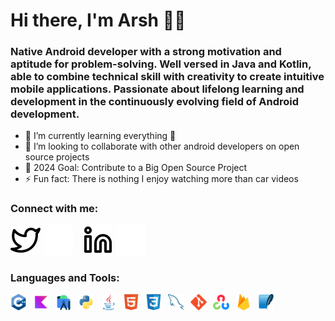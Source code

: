 # Hi there, I'm Arsh 🙌🏻

### Native Android developer with a strong motivation and aptitude for problem-solving. Well versed in Java and Kotlin, able to combine technical skill with creativity to create intuitive mobile applications. Passionate about lifelong learning and development in the continuously evolving field of Android development.

- 🌱 I’m currently learning everything 🤣
- 👯 I’m looking to collaborate with other android developers on open source projects
- 🥅 2024 Goal: Contribute to a Big Open Source Project
- ⚡ Fun fact: There is nothing I enjoy watching more than car videos
### Connect with me:
[![website](./img/twitter-light.svg)](https://twitter.com/ArshKum91156988#gh-light-mode-only)
[![website](./img/twitter-dark.svg)](https://twitter.com/ArshKum91156988#gh-dark-mode-only)
&nbsp;&nbsp;
[![website](./img/linkedin-light.svg)](https://linkedin.com/in/arsh-kumar-a12a95224#gh-light-mode-only)
[![website](./img/linkedin-dark.svg)](https://linkedin.com/in/arsh-kumar-a12a95224#gh-dark-mode-only)
&nbsp;&nbsp;
### Languages and Tools:

<img align="left" alt="C++" width="26px" src="https://github.com/devicons/devicon/blob/master/icons/cplusplus/cplusplus-original.svg" style="padding-right:10px;"/>

<img align="left" alt="Kotlin" width="26px" src="https://github.com/devicons/devicon/blob/master/icons/kotlin/kotlin-original.svg" style="padding-right:10px;"/>

<img align="left" alt="Android Studio" width="26px" src="https://github.com/devicons/devicon/blob/master/icons/androidstudio/androidstudio-original.svg" style="padding-right:10px;"/>


<img align="left" alt="Python" width="26px" src="https://github.com/devicons/devicon/blob/master/icons/python/python-original.svg" style="padding-right:10px;"/>

<img align="left" alt="Java" width="26px" src="https://github.com/devicons/devicon/blob/master/icons/java/java-original.svg" style="padding-right:10px;"/>

<img align="left" alt="HTML5" width="26px" src="https://github.com/devicons/devicon/blob/master/icons/html5/html5-original.svg" style="padding-right:10px;" />

<img align="left" alt="CSS3" width="26px" src="https://github.com/devicons/devicon/blob/master/icons/css3/css3-original.svg" style="padding-right:10px;" />

<img align="left" alt="MySQL" width="26px" src="https://github.com/devicons/devicon/blob/master/icons/mysql/mysql-original.svg" style="padding-right:10px;"/>

<img align="left" alt="Git" width="26px" src="https://github.com/devicons/devicon/blob/master/icons/git/git-original.svg" style="padding-right:10px;"/>

<img align="left" alt="OpenCV" width="26px" src="https://github.com/devicons/devicon/blob/master/icons/opencv/opencv-original.svg" style="padding-right:10px;"/>

<img align="left" alt="FireBase" width="26px" src="https://github.com/devicons/devicon/blob/master/icons/firebase/firebase-original.svg" style="padding-right:10px;"/>

<img align="left" alt="SQLite" width="26px" src="https://github.com/devicons/devicon/blob/master/icons/sqlite/sqlite-original.svg" style="padding-right:10px;"/>

